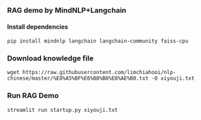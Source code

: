 ### RAG demo by MindNLP+Langchain

#### Install dependencies

```
pip install mindnlp langchain langchain-community faiss-cpu
```

### Download knowledge file

```
wget https://raw.githubusercontent.com/limchiahooi/nlp-chinese/master/%E8%A5%BF%E6%B8%B8%E8%AE%B0.txt -O xiyouji.txt

```

### Run RAG Demo

```
streamlit run startup.py xiyouji.txt 
```